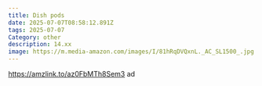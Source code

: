 ```yaml
---
title: Dish pods
date: 2025-07-07T08:58:12.891Z
tags: 2025-07-07
Category: other
description: 14.xx
image: https://m.media-amazon.com/images/I/81hRqDVQxnL._AC_SL1500_.jpg
---
```

https://amzlink.to/az0FbMTh8Sem3 ad